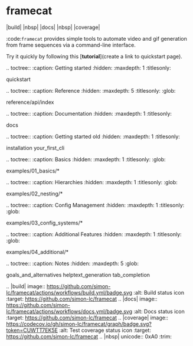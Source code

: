 
# framecat

|build| |nbsp| |docs| |nbsp| |coverage|

:code:`framecat` provides simple tools to automate video and gif generation from frame sequences via a command-line interface.

Try it quickly by following this [**tutorial**](create a link to quickstart page).


<!-- prettier-ignore-start -->

.. toctree::
   :caption: Getting started
   :hidden:
   :maxdepth: 1
   :titlesonly:

   quickstart

.. toctree::
   :caption: Reference
   :hidden:
   :maxdepth: 5
   :titlesonly:
   :glob:

   reference/api/index


.. toctree::
   :caption: Documentation
   :hidden:
   :maxdepth: 1
   :titlesonly:

   docs



.. toctree::
   :caption: Getting started old
   :hidden:
   :maxdepth: 1
   :titlesonly:

   installation
   your_first_cli

.. toctree::
   :caption: Basics
   :hidden:
   :maxdepth: 1
   :titlesonly:
   :glob:

   examples/01_basics/*


.. toctree::
   :caption: Hierarchies
   :hidden:
   :maxdepth: 1
   :titlesonly:
   :glob:

   examples/02_nesting/*


.. toctree::
   :caption: Config Management
   :hidden:
   :maxdepth: 1
   :titlesonly:
   :glob:

   examples/03_config_systems/*


.. toctree::
   :caption: Additional Features
   :hidden:
   :maxdepth: 1
   :titlesonly:
   :glob:

   examples/04_additional/*


.. toctree::
   :caption: Notes
   :hidden:
   :maxdepth: 5
   :glob:

   goals_and_alternatives
   helptext_generation
   tab_completion






.. |build| image:: https://github.com/simon-lc/framecat/actions/workflows/build.yml/badge.svg
   :alt: Build status icon
   :target: https://github.com/simon-lc/framecat
.. |docs| image:: https://github.com/simon-lc/framecat/actions/workflows/docs.yml/badge.svg
   :alt: Docs status icon
   :target: https://github.com/simon-lc/framecat
.. |coverage| image:: https://codecov.io/gh/simon-lc/framecat/graph/badge.svg?token=CUWTT7EK5E
   :alt: Test coverage status icon
   :target: https://github.com/simon-lc/framecat
.. |nbsp| unicode:: 0xA0
   :trim:

<!-- prettier-ignore-end -->
